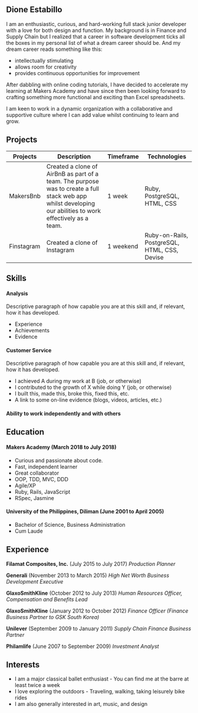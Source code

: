 ## Dione Estabillo

I am an enthusiastic, curious, and hard-working full stack junior developer with a love for both design and function.
My background is in Finance and Supply Chain but I realized that a career in software development ticks all the boxes in my personal list of what a dream career should be. And my dream career reads something like this:

- intellectually stimulating
- allows room for creativity
- provides continuous opportunities for improvement


After dabbling with online coding tutorials, I have decided to accelerate my learning at Makers Academy and have since then been looking forward to crafting something more functional and exciting than Excel spreadsheets.

I am keen to work in a dynamic organization with a collaborative and supportive culture where I can add value whilst continuing to learn and grow.

## Projects
| Projects | Description | Timeframe | Technologies |
| -------- | ----------- | --------- | ------------ |
| MakersBnb |Created a clone of AirBnB as part of a team. The purpose was to create a full stack web app whilst developing our abilities to work effectively as a team. | 1 week | Ruby, PostgreSQL, HTML, CSS|
| Finstagram | Created a clone of Instagram | 1 weekend | Ruby-on-Rails, PostgreSQL, HTML, CSS, Devise |

## Skills

#### Analysis

Descriptive paragraph of how capable you are at this skill and, if relevant, how it has developed.

- Experience
- Achievements
- Evidence

#### Customer Service

Descriptive paragraph of how capable you are at this skill and, if relevant, how it has developed.

- I achieved A during my work at B (job, or otherwise)
- I contributed to the growth of X while doing Y (job, or otherwise)
- I built this, made this, broke this, fixed this, etc.
- A link to some on-line evidence (blogs, videos, articles, etc.)

#### Ability to work independently and with others


## Education

#### Makers Academy (March 2018 to July 2018)

- Curious and passionate about code.
- Fast, independent learner
- Great collaborator
- OOP, TDD, MVC, DDD
- Agile/XP
- Ruby, Rails, JavaScript
- RSpec, Jasmine

#### University of the Philippines, Diliman (June 2001 to April 2005)

- Bachelor of Science, Business Administration
- Cum Laude

## Experience

**Filamat Composites, Inc.** (July 2015 to July 2017)
*Production Planner*

**Generali** (November 2013 to March 2015)
*High Net Worth Business Development Executive*

**GlaxoSmithKline** (October 2012 to July 2013)
*Human Resources Officer, Compensation and Benefits Lead*

**GlaxoSmithKline** (January 2012 to October 2012)
*Finance Officer (Finance Business Partner to GSK South Korea)*

**Unilever** (September 2009 to January 2011)
*Supply Chain Finance Business Partner*

**Philamlife** (June 2007 to September 2009)
*Investment Analyst*

## Interests
- I am a major classical ballet enthusiast - You can find me at the barre at least twice a week
- I love exploring the outdoors - Traveling, walking, taking leisurely bike rides
- I am also generally interested in art, music, and design
